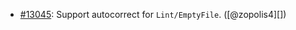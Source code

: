 * [#13045](https://github.com/rubocop/rubocop/issues/13045): Support autocorrect for `Lint/EmptyFile`. ([@zopolis4][])
